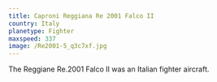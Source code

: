 ```yaml
---
title: Caproni Reggiana Re 2001 Falco II
country: Italy
planetype: Fighter
maxspeed: 337
image: /Re2001-5_q3c7xf.jpg
---
```

The Reggiane Re.2001 Falco II was an [](https://en.wikipedia.org/wiki/Italy "Italy")Italian fighter aircraft.
